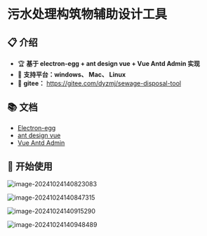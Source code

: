 # 污水处理构筑物辅助设计工具


## 📋 介绍
- 🏆 **基于 electron-egg + ant design vue + Vue Antd Admin 实现** 
- 🍄 **支持平台：windows、 Mac、 Linux** 
- 🍰 **gitee：** https://gitee.com/dyzmj/sewage-disposal-tool

## 📚 文档
- [Electron-egg](https://www.kaka996.com/)
- [ant design vue](https://2x.antdv.com/)
- [Vue Antd Admin](https://iczer.gitee.io/vue-antd-admin-docs/)


## 📒 开始使用
![image-20241024140823083](https://img.dyzmj.top/img202410241408629.png)

![image-20241024140847315](https://img.dyzmj.top/img202410241408885.png)

![image-20241024140915290](https://img.dyzmj.top/img202410241409630.png)

![image-20241024140948489](https://img.dyzmj.top/img202410241409751.png)
